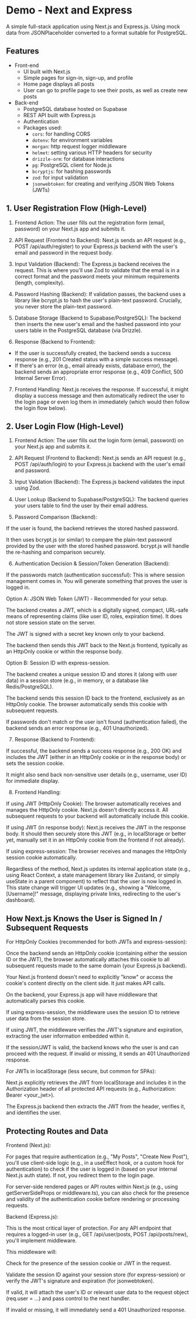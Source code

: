 # Demo - Next and Express

A simple full-stack application using Next.js and Express.js. Using mock data from JSONPlaceholder converted to a format suitable for PostgreSQL.

## Features

- Front-end
  - UI built with Next.js
  - Simple pages for sign-in, sign-up, and profile
  - Home page displays all posts
  - User can go to profile page to see their posts, as well as create new posts
- Back-end
  - PostgreSQL database hosted on Supabase
  - REST API built with Express.js
  - Authentication
  - Packages used:
    - `cors`: for handling CORS
    - `dotenv`: for environment variables
    - `morgan`: http request logger middleware
    - `helmet`: setting various HTTP headers for security
    - `drizzle-orm`: for database interactions
    - `pg`: PostgreSQL client for Node.js
    - `bcryptjs`: for hashing passwords
    - `zod`: for input validation
    - `jsonwebtoken`: for creating and verifying JSON Web Tokens (JWTs)

## 1. User Registration Flow (High-Level)

1. Frontend Action: The user fills out the registration form (email, password) on your Next.js app and submits it.

2. API Request (Frontend to Backend): Next.js sends an API request (e.g., POST /api/auth/register) to your Express.js backend with the user's email and password in the request body.

3. Input Validation (Backend): The Express.js backend receives the request. This is where you'll use Zod to validate that the email is in a correct format and the password meets your minimum requirements (length, complexity).

4. Password Hashing (Backend): If validation passes, the backend uses a library like bcrypt.js to hash the user's plain-text password. Crucially, you never store the plain-text password.

5. Database Storage (Backend to Supabase/PostgreSQL): The backend then inserts the new user's email and the hashed password into your users table in the PostgreSQL database (via Drizzle).

6. Response (Backend to Frontend):

- If the user is successfully created, the backend sends a success response (e.g., 201 Created status with a simple success message).
- If there's an error (e.g., email already exists, database error), the backend sends an appropriate error response (e.g., 409 Conflict, 500 Internal Server Error).

7. Frontend Handling: Next.js receives the response. If successful, it might display a success message and then automatically redirect the user to the login page or even log them in immediately (which would then follow the login flow below).

## 2. User Login Flow (High-Level)

1. Frontend Action: The user fills out the login form (email, password) on your Next.js app and submits it.

2. API Request (Frontend to Backend): Next.js sends an API request (e.g., POST /api/auth/login) to your Express.js backend with the user's email and password.

3. Input Validation (Backend): The Express.js backend validates the input using Zod.

4. User Lookup (Backend to Supabase/PostgreSQL): The backend queries your users table to find the user by their email address.

5. Password Comparison (Backend):

If the user is found, the backend retrieves the stored hashed password.

It then uses bcrypt.js (or similar) to compare the plain-text password provided by the user with the stored hashed password. bcrypt.js will handle the re-hashing and comparison securely.

6. Authentication Decision & Session/Token Generation (Backend):

If the passwords match (authentication successful): This is where session management comes in. You will generate something that proves the user is logged in.

Option A: JSON Web Token (JWT) - Recommended for your setup.

The backend creates a JWT, which is a digitally signed, compact, URL-safe means of representing claims (like user ID, roles, expiration time). It does not store session state on the server.

The JWT is signed with a secret key known only to your backend.

The backend then sends this JWT back to the Next.js frontend, typically as an HttpOnly cookie or within the response body.

Option B: Session ID with express-session.

The backend creates a unique session ID and stores it (along with user data) in a session store (e.g., in memory, or a database like Redis/PostgreSQL).

The backend sends this session ID back to the frontend, exclusively as an HttpOnly cookie. The browser automatically sends this cookie with subsequent requests.

If passwords don't match or the user isn't found (authentication failed), the backend sends an error response (e.g., 401 Unauthorized).

7. Response (Backend to Frontend):

If successful, the backend sends a success response (e.g., 200 OK) and includes the JWT (either in an HttpOnly cookie or in the response body) or sets the session cookie.

It might also send back non-sensitive user details (e.g., username, user ID) for immediate display.

8. Frontend Handling:

If using JWT (HttpOnly Cookie): The browser automatically receives and manages the HttpOnly cookie. Next.js doesn't directly access it. All subsequent requests to your backend will automatically include this cookie.

If using JWT (in response body): Next.js receives the JWT in the response body. It should then securely store this JWT (e.g., in localStorage or better yet, manually set it in an HttpOnly cookie from the frontend if not already).

If using express-session: The browser receives and manages the HttpOnly session cookie automatically.

Regardless of the method, Next.js updates its internal application state (e.g., using React Context, a state management library like Zustand, or simply useState in a parent component) to reflect that the user is now logged in. This state change will trigger UI updates (e.g., showing a "Welcome, [Username]!" message, displaying private links, redirecting to the user's dashboard).

## How Next.js Knows the User is Signed In / Subsequent Requests

For HttpOnly Cookies (recommended for both JWTs and express-session):

Once the backend sends an HttpOnly cookie (containing either the session ID or the JWT), the browser automatically attaches this cookie to all subsequent requests made to the same domain (your Express.js backend).

Your Next.js frontend doesn't need to explicitly "know" or access the cookie's content directly on the client side. It just makes API calls.

On the backend, your Express.js app will have middleware that automatically parses this cookie.

If using express-session, the middleware uses the session ID to retrieve user data from the session store.

If using JWT, the middleware verifies the JWT's signature and expiration, extracting the user information embedded within it.

If the session/JWT is valid, the backend knows who the user is and can proceed with the request. If invalid or missing, it sends an 401 Unauthorized response.

For JWTs in localStorage (less secure, but common for SPAs):

Next.js explicitly retrieves the JWT from localStorage and includes it in the Authorization header of all protected API requests (e.g., Authorization: Bearer <your_jwt>).

The Express.js backend then extracts the JWT from the header, verifies it, and identifies the user.

## Protecting Routes and Data

Frontend (Next.js):

For pages that require authentication (e.g., "My Posts", "Create New Post"), you'll use client-side logic (e.g., in a useEffect hook, or a custom hook for authentication) to check if the user is logged in (based on your internal Next.js auth state). If not, you redirect them to the login page.

For server-side rendered pages or API routes within Next.js (e.g., using getServerSideProps or middleware.ts), you can also check for the presence and validity of the authentication cookie before rendering or processing requests.

Backend (Express.js):

This is the most critical layer of protection. For any API endpoint that requires a logged-in user (e.g., GET /api/user/posts, POST /api/posts/new), you'll implement middleware.

This middleware will:

Check for the presence of the session cookie or JWT in the request.

Validate the session ID against your session store (for express-session) or verify the JWT's signature and expiration (for jsonwebtoken).

If valid, it will attach the user's ID or relevant user data to the request object (req.user = ...) and pass control to the next handler.

If invalid or missing, it will immediately send a 401 Unauthorized response.

